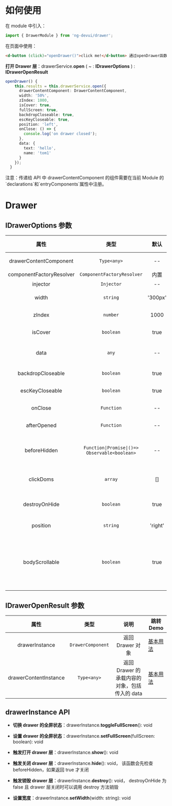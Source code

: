 # 如何使用

在 module 中引入：

```ts
import { DrawerModule } from 'ng-devui/drawer';
```

在页面中使用：

```html
<d-button (click)="openDrawer()">click me!</d-button> 通过openDrawer函数中调用drawerService.open()打开抽屉板
```

**打开 Drawer 层**：drawerService.**open** ( ~ : **IDrawerOptions** ) : **IDrawerOpenResult**

```ts
openDrawer() {
    this.results = this.drawerService.open({
      drawerContentComponent: DrawerContentComponent,
      width: '50%',
      zIndex: 1000,
      isCover: true,
      fullScreen: true,
      backdropCloseable: true,
      escKeyCloseable: true,
      position: 'left',
      onClose: () => {
        console.log('on drawer closed');
      },
      data: {
        text: 'hello',
        name: 'tom1'
      }
    });
  }
```

注意：传递给 API 中 drawerContentComponent 的组件需要在当前 Module 的\`declarations\`和\`entryComponents\`属性中注册。

# Drawer

## IDrawerOptions 参数

|           属性           |                     类型                      |  默认   |                                                                               说明                                                                                | 跳转 Demo                                         |
| :----------------------: | :-------------------------------------------: | :-----: | :---------------------------------------------------------------------------------------------------------------------------------------------------------------: | ------------------------------------------------- |
|  drawerContentComponent  |                  `Type<any>`                  |   --    |                                                                 必要参数，传入自定义的 component                                                                  | [基本用法](demo#basic-usage)                      |
| componentFactoryResolver |          `ComponentFactoryResolver`           |  内置   |                                                                       可选，一般不需要设置                                                                        |
|         injector         |                  `Injector`                   |   --    |                                                                       可选，一般不需要设置                                                                        |
|          width           |                   `string`                    | '300px' |                                                                     可选，设置 drawer 的宽度                                                                      | [基本用法](demo#basic-usage)                      |
|          zIndex          |                   `number`                    |  1000   |                                                                  可选，设置 drawer 的 z-index 值                                                                  | [基本用法](demo#basic-usage)                      |
|         isCover          |                   `boolean`                   |  true   |                                                                        可选，是否有遮罩层                                                                         | [基本用法](demo#basic-usage)                      |
|           data           |                     `any`                     |   --    |                                                       可选，可以传入任意对象给 drawerContentComponent 使用                                                        | [基本用法](demo#basic-usage)                      |
|    backdropCloseable     |                   `boolean`                   |  true   |                                                            可选，设置可否通过点击背景来关闭 drawer 层                                                             | [基本用法](demo#basic-usage)                      |
|     escKeyCloseable      |                   `boolean`                   |  true   |                                                            可选，设置可否通过 esc 按键来关闭 drawer 层                                                            | [基本用法](demo#basic-usage)                      |
|         onClose          |                  `Function`                   |   --    |                                                                    可选，关闭 drawer 时候调用                                                                     | [基本用法](demo#basic-usage)                      |
|       afterOpened        |                  `Function`                   |   --    |                                                                   \可选，打开 drawer 后时候调用                                                                   |
|       beforeHidden       | `Function\|Promise\|()=> Observable<boolean>` |   --    |                                          可选, 关闭 drawer 前调用，返回 boolean 类型，返回 false 可以阻止关闭 drawer 层                                           | [基本用法](demo#basic-usage)                      |
|        clickDoms         |                    `array`                    |   []    |                                                       可选，isCover 为 false 的情况下，点击 Dom 关闭侧滑栏                                                        | [关闭后不销毁](demo#do-not-destroy-after-closing) |
|      destroyOnHide       |                   `boolean`                   |  true   |                                                      可选，关闭 drawer 时是否销毁 DrawerComponent，默认销毁                                                       | [关闭后不销毁](demo#do-not-destroy-after-closing) |
|         position         |                   `string`                    | 'right' |                                                             可选，抽屉板出现的位置，'left'或者'right'                                                             | [基本用法](demo#basic-usage)                      |
|      bodyScrollable      |                   `boolean`                   |  true   | 可选，drawer 打开后，body 是否可滚动，默认为可滚动,false 时隐藏滚动,隐藏滚动条可能会产生抖动，可以通过设置外层 fixed 来同时避免滚动与抖动,可参考 modal 的解决方案 | [解决抖动滚动问题](demo#template-fixed)           |

## IDrawerOpenResult 参数

|         属性          |       类型        |                     说明                      | 跳转 Demo                    |
| :-------------------: | :---------------: | :-------------------------------------------: | ---------------------------- |
|    drawerInstance     | `DrawerComponent` |               返回 Drawer 对象                | [基本用法](demo#basic-usage) |
| drawerContentInstance |    `Type<any>`    | 返回 Drawer 的承载内容的对象，包括传入的 data | [基本用法](demo#basic-usage) |

## drawerInstance API

- **切换 drawer 的全屏状态**：drawerInstance.**toggleFullScreen**(): void

- **设置 drawer 的全屏状态**：drawerInstance.**setFullScreen**(fullScreen: boolean): void

- **触发打开 drawer 层**：drawerInstance.**show**(): void

- **触发关闭 drawer 层**：drawerInstance.**hide**(): void， 该函数会先检查 beforeHidden，如果返回 true 才关闭

- **触发销毁 drawer 层**：drawerInstance.**destroy**(): void， destroyOnHide 为 false 且 drawer 层关闭时可以调用 destroy 方法销毁
- **设置宽度**：drawerInstance.**setWidth**(width: string): void
